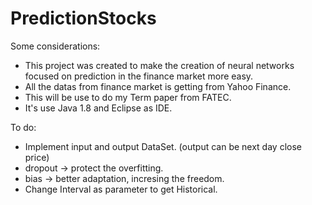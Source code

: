 # PredictionStocks

Some considerations:
- This project was created to make the creation of neural networks focused on prediction in the finance market more easy.
- All the datas from finance market is getting from Yahoo Finance.
- This will be use to do my Term paper from FATEC.
- It's use Java 1.8 and Eclipse as IDE.


To do:
- Implement input and output DataSet. (output can be next day close price)
- dropout -> protect the overfitting.
- bias -> better adaptation, incresing the freedom.
- Change Interval as parameter to get Historical.